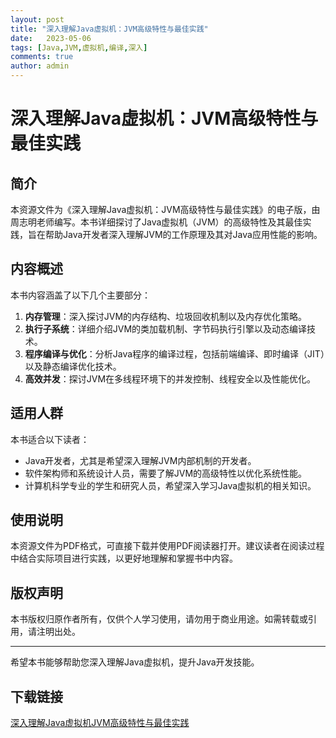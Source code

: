 ```yaml
---
layout: post
title: "深入理解Java虚拟机：JVM高级特性与最佳实践"
date:   2023-05-06
tags: [Java,JVM,虚拟机,编译,深入]
comments: true
author: admin
---
```

# 深入理解Java虚拟机：JVM高级特性与最佳实践

## 简介

本资源文件为《深入理解Java虚拟机：JVM高级特性与最佳实践》的电子版，由周志明老师编写。本书详细探讨了Java虚拟机（JVM）的高级特性及其最佳实践，旨在帮助Java开发者深入理解JVM的工作原理及其对Java应用性能的影响。

## 内容概述

本书内容涵盖了以下几个主要部分：

1. **内存管理**：深入探讨JVM的内存结构、垃圾回收机制以及内存优化策略。
2. **执行子系统**：详细介绍JVM的类加载机制、字节码执行引擎以及动态编译技术。
3. **程序编译与优化**：分析Java程序的编译过程，包括前端编译、即时编译（JIT）以及静态编译优化技术。
4. **高效并发**：探讨JVM在多线程环境下的并发控制、线程安全以及性能优化。

## 适用人群

本书适合以下读者：

- Java开发者，尤其是希望深入理解JVM内部机制的开发者。
- 软件架构师和系统设计人员，需要了解JVM的高级特性以优化系统性能。
- 计算机科学专业的学生和研究人员，希望深入学习Java虚拟机的相关知识。

## 使用说明

本资源文件为PDF格式，可直接下载并使用PDF阅读器打开。建议读者在阅读过程中结合实际项目进行实践，以更好地理解和掌握书中内容。

## 版权声明

本书版权归原作者所有，仅供个人学习使用，请勿用于商业用途。如需转载或引用，请注明出处。

---

希望本书能够帮助您深入理解Java虚拟机，提升Java开发技能。

## 下载链接

[深入理解Java虚拟机JVM高级特性与最佳实践](https://pan.quark.cn/s/4622853b2f85)